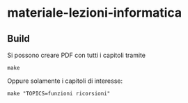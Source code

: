 # materiale-lezioni-informatica
## Build
Si possono creare PDF con tutti i capitoli tramite
```/bin/bash
make
```
Oppure solamente i capitoli di interesse:
```/bin/bash
make "TOPICS=funzioni ricorsioni"
```
